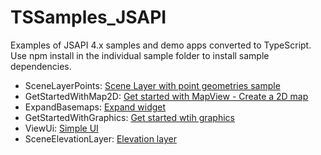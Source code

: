 # TSSamples_JSAPI

Examples of JSAPI 4.x samples and demo apps converted to TypeScript.  Use npm install in the individual sample folder to install sample dependencies. 


* SceneLayerPoints: [Scene Layer with point geometries sample](https://developers.arcgis.com/javascript/latest/sample-code/layers-scenelayer-points/index.html)
* GetStartedWithMap2D: [Get started with MapView - Create a 2D map](https://developers.arcgis.com/javascript/latest/sample-code/get-started-mapview/index.html)
* ExpandBasemaps: [Expand widget](https://developers.arcgis.com/javascript/latest/sample-code/widgets-expand/index.html)
* GetStartedWithGraphics: [Get started wtih graphics](https://developers.arcgis.com/javascript/latest/sample-code/get-started-graphics/index.html)
* ViewUi: [Simple UI](https://developers.arcgis.com/javascript/latest/sample-code/simple-ui/index.html)
* SceneElevationLayer: [Elevation layer](https://developers.arcgis.com/javascript/latest/sample-code/scene-elevationlayer/index.html)
